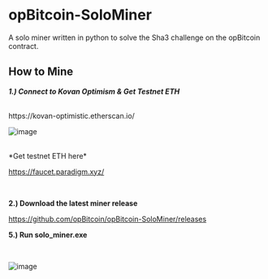 # opBitcoin-SoloMiner
A solo miner written in python to solve the Sha3 challenge on the opBitcoin contract.

How to Mine
----

***1.) Connect to Kovan Optimism & Get Testnet ETH***

<br>
https://kovan-optimistic.etherscan.io/
<br>

![image](https://user-images.githubusercontent.com/106699728/171667713-3f4cf287-6e19-4ab1-b01b-cfb163152c7d.png)

<br>
*Get testnet ETH here*

https://faucet.paradigm.xyz/

<br>


**2.) Download the latest miner release**

https://github.com/opBitcoin/opBitcoin-SoloMiner/releases

**5.) Run solo_miner.exe**

<br>

![image](https://user-images.githubusercontent.com/106699728/171666876-9354ab9a-0d89-4376-a1fe-4bad11427fb9.png)

<br>
